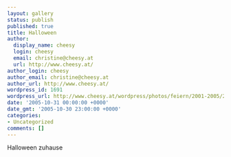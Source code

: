 ```yaml
---
layout: gallery
status: publish
published: true
title: Halloween
author:
  display_name: cheesy
  login: cheesy
  email: christine@cheesy.at
  url: http://www.cheesy.at/
author_login: cheesy
author_email: christine@cheesy.at
author_url: http://www.cheesy.at/
wordpress_id: 1691
wordpress_url: http://www.cheesy.at/wordpress/photos/feiern/2001-2005/2005-10-31/
date: '2005-10-31 00:00:00 +0000'
date_gmt: '2005-10-30 23:00:00 +0000'
categories:
- Uncategorized
comments: []
---
```

Halloween zuhause

